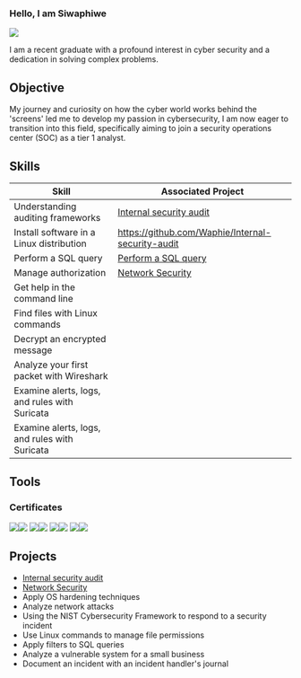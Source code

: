 ### Hello, I am Siwaphiwe

<a href="https://www.linkedin.com/in/siwaphiwehlazo/"><img src="https://img.shields.io/badge/-LinkenIn-0072b1?&style=for-the-badge&logo=linkedin&logoColor=white" /></a>

I am a recent graduate with a profound interest in cyber security and a dedication in solving complex problems.

## Objective

My journey and curiosity on how the cyber world works behind the 'screens' led me to develop my passion in cybersecurity, I am now eager to transition into this field, specifically aiming to join a security operations center (SOC) as a tier 1 analyst.

## Skills

| Skill                                         |    Associated Project           |
|-----------------------------------------------|---------------------------------|
| Understanding auditing frameworks| <a href="https://github.com/Waphie/Internal-security-audit">Internal security audit</a> |
|Install software in a Linux distribution | https://github.com/Waphie/Internal-security-audit
| Perform a SQL query | <a href="https://github.com/Waphie/Performing-a-SQL-Query-Lab/tree/master">Perform a SQL query </a> |
| Manage authorization | <a href="https://github.com/Waphie/Network-Security/tree/master">Network Security </a> |
| Get help in the command line
| Find files with Linux commands
| Decrypt an encrypted message
| Analyze your first packet with Wireshark
|  Examine alerts, logs, and rules with Suricata
| Examine alerts, logs, and rules with Suricata

## Tools

### Certificates 
<div>
<img src="https://www.google.com" target="_blank"><img src="https://img.shields.io/badge/Google%20Cyber%20Security%20Certificate-4285F4?style=for-the-badge&logo=google&logoColor=white" /></a>
<img src="https://www.google.com" target="_blank"><img src="https://img.shields.io/badge/Google%20Developer-4285F4?style=for-the-badge&logo=google&logoColor=white" /></a>
<img src="https://www.coursera.org/" target="_blank"><img src="https://img.shields.io/badge/Coursera-0056D2?style=for-the-badge&logo=coursera&logoColor=white" /></a>
<img src="https://umich.edu/" target="_blank"><img src="https://img.shields.io/badge/University%20of%20Michigan-FFCB05?style=for-the-badge&logo=university%20of%20michigan&logoColor=blue" /></a>

## Projects
- <a href="https://github.com/Waphie/Internal-security-audit">Internal security audit</a>
- <a href="https://github.com/Waphie/Network-Security/tree/master">Network Security </a>
- Apply OS hardening techniques
- Analyze network attacks
- Using the NIST Cybersecurity Framework to respond to a security incident
- Use Linux commands to manage file permissions
- Apply filters to SQL queries
- Analyze a vulnerable system for a small business
- Document an incident with an incident handler's journal




